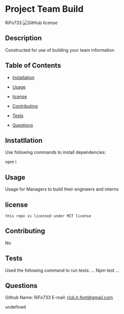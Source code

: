 # Project Team Build
  RiFo733
  ![GitHub license](https://img.shields.io/badge/license-MIT-blue.svg)

## Description

Constructed for use of building your team information 

## Table of Contents

* [Installation](#installation)

* [Usage](#usage)

* [license](#license)

* [Contributing](#contributing)

* [Tests](#tests)

* [Questions](#questions)

## Instatllation
Use following commands to install dependencies:

npm i

## Usage
Usage for Managers to build their engineers and interns

## license
    this repo is licensed under MIT license

## Contributing
No

## Tests
Used the following command to run tests:
...
Npm test
...

## Questions
  Github Name: RiFo733
  E-mail: rick.h.font@gmail.com

  undefined
